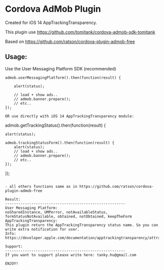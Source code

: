 # Cordova AdMob Plugin

Created for iOS 14 AppTrackingTransparency.

This plugin use https://github.com/tomitank/cordova-admob-sdk-tomitank

Based on https://github.com/ratson/cordova-plugin-admob-free

Usage:
-------------------------------------------------------
Use the User Messaging Platform SDK (recommended)
```
admob.userMessagingPlatform().then(function(result) {

    alert(status);

    // load + show ads..
    // admob.banner.prepare();
    // etc..
});

OR use directly with iOS 14 AppTrackingTransparency module:
```
admob.getTrackingStatus().then(function(result) {

    alert(status);

    admob.trackingStatusForm().then(function(result) {
        alert(status);
        // load + show ads..
        // admob.banner.prepare();
        // etc..
    });
});
```

- all others functions same as in https://github.com/ratson/cordova-plugin-admob-free

Result:
-------------------------------------------------------
User Messaging Platform:
noSharedInstance, UMPerror, notAvailableStatus, formStatusNotAvailable, obtained, notObtained, keepTheForm
AppTrackingTransparency:
This plugin return the AppTrackingTransparency status name. So you can write extra notification for user.
Info: https://developer.apple.com/documentation/apptrackingtransparency/attrackingmanager/authorizationstatus

Support:
-------------------------------------------------------
If you want to support please write here: tanky.hu@gmail.com

ENJOY!
